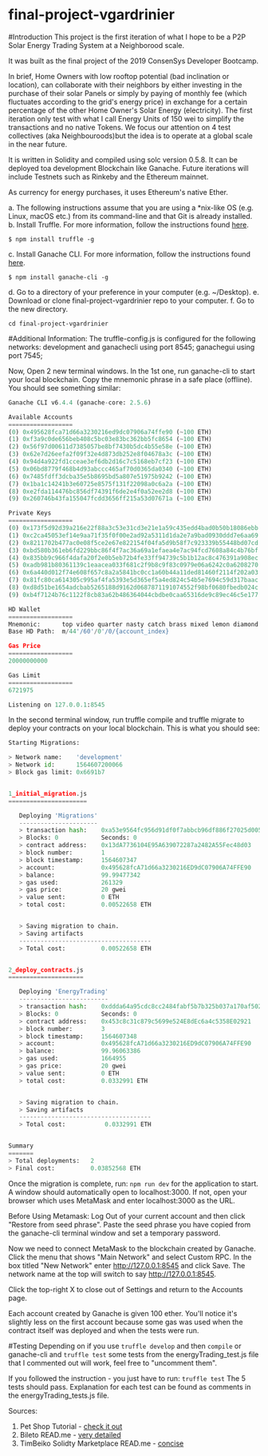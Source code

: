 # final-project-vgardrinier

#Introduction
This project is the first iteration of what I hope to be a P2P Solar Energy Trading System at a Neighborood scale.

It was built as the final project of the 2019 ConsenSys Developer Bootcamp.

 In brief, Home Owners with low rooftop potential (bad inclination or location), can collaborate with their neighbors by either investing in the purchase of their solar Panels or simply by paying of monthly fee (which fluctuates according to the grid's energy price) in exchange for a certain percentage of the other Home Owner's Solar Energy (electricity).
The first iteration only test with what I call Energy Units of 150 wei to simplify the transactions and no native Tokens.
We focus our attention on 4 test collectives (aka Neighbouroods)but the idea is to operate at a global scale in the near future.

It is written in Solidity and compiled using solc version 0.5.8.
It can be deployed toa development Blockchain like Ganache. Future iterations will include Testnets such as Rinkeby and the Ethereum mainnet. 

As currency for energy purchases, it uses Ethereum's native Ether.


a. The following instructions assume that you are using a *nix-like OS (e.g. Linux, macOS etc.) from its command-line and that Git is already installed.
b. Install Truffle.
For more information, follow the instructions found [here](https://truffleframework.com/docs/truffle/getting-started/installation).

`$ npm install truffle -g`

c. Install Ganache CLI.
For more information, follow the instructions found [here](https://truffleframework.com/docs/ganache/quickstart).

`$ npm install ganache-cli -g`

d. Go to a directory of your preference in your computer (e.g. ~/Desktop).
e. Download or clone final-project-vgardrinier repo to your computer.
f. Go to the new directory.

  `cd final-project-vgardrinier `
  
#Additional Information: 
The truffle-config.js is configured for the following networks:
development and ganachecli using port 8545;
ganachegui using port 7545;

Now, Open 2 new terminal windows.
In the 1st one, run ganache-cli to start your local blockchain. Copy the mnemonic phrase in a safe place (offline).
You should see something similar:

```python
Ganache CLI v6.4.4 (ganache-core: 2.5.6)

Available Accounts
==================
(0) 0x495628fca71d66a3230216ed9dc07906a74ffe90 (~100 ETH)
(1) 0xf3a9c0de656beb408c5bc03e83bc362bb5fc8654 (~100 ETH)
(2) 0x56f97d00611d7385057be8bf7430b5dc4b55e58e (~100 ETH)
(3) 0x62e7d26eefa2f09f32e4d873db252e8f04678a3c (~100 ETH)
(4) 0x94d4a922fd1cceae3ef6db2d16c7c5168eb7cf23 (~100 ETH)
(5) 0x06bd8779f468b4d93abccc465af70d0365da0340 (~100 ETH)
(6) 0x7485fdff3dcba35e5b8695bd5a807e51975b9242 (~100 ETH)
(7) 0x1ba1c14241b3e60725e8575f131f22098a0c6a2a (~100 ETH)
(8) 0xe2fda114476bc856df74391f6de2e4f0a52ee2d8 (~100 ETH)
(9) 0x260746b43fa155047fcdd3656ff215a53d07671a (~100 ETH)

Private Keys
==================
(0) 0x173f5d92d39a216e22f88a3c53e31cd3e21e1a59c435edd4bad0b50b18086ebb
(1) 0xc2ca45053ef14e9aa71f35f0f00e2ad92a5311d1da2e7a9bad0930ddd7e6aa69
(2) 0x8211702b477ac0e08f5ce2e67e822154f04fa5d9b58f7c923339b55448bd07cd
(3) 0xbd580b361eb6fd229bbc86f4f7ac36a69a1efaea4e7ac94fcd7608a84c4b76bf
(4) 0x835bb9c966f4dafa20f2e0b5eb72b4fe33ff94739c5b1b12ac8c476391a908ec
(5) 0xadb981b80361139c1eaacea033f681c2f9b8c9f83c0979e06a6242c0a6208270
(6) 0x6a440d012f74e608f657c8a2a5841bc0cc1a60b44a11ded81460f2114f202a03
(7) 0x81fc80ca614305c995af4fa5393e5d365ef5a4ed824c54b5e7694c59d317baac
(8) 0xd8d51be1654adcbab5265188d9162d0687871191074552f98bf0680fbedb024c
(9) 0xb4f7124b76c1122f8cb83a62b486364044cbdbe0caa65316de9c89ec46c5e177

HD Wallet
==================
Mnemonic:      top video quarter nasty catch brass mixed lemon diamond unusual finish toward
Base HD Path:  m/44'/60'/0'/0/{account_index}

Gas Price
==================
20000000000

Gas Limit
==================
6721975

Listening on 127.0.0.1:8545
```

In the second terminal window, run truffle compile and truffle migrate to deploy your contracts on your local blockchain.
This is what you should see:

```python
Starting Migrations:

> Network name:    'development'
> Network id:      1564607200066
> Block gas limit: 0x6691b7


1_initial_migration.js
======================

   Deploying 'Migrations'
   ----------------------
   > transaction hash:    0xa53e9564fc956d91df0f7abbcb96df886f27025d005d34a5b993212245e77837
   > Blocks: 0            Seconds: 0
   > contract address:    0x13dA7736104E95A639072287a2482A55Fec48d03
   > block number:        1
   > block timestamp:     1564607347
   > account:             0x495628fcA71d66a3230216ED9dC07906A74FFE90
   > balance:             99.99477342
   > gas used:            261329
   > gas price:           20 gwei
   > value sent:          0 ETH
   > total cost:          0.00522658 ETH


   > Saving migration to chain.
   > Saving artifacts
   -------------------------------------
   > Total cost:          0.00522658 ETH


2_deploy_contracts.js
=====================

   Deploying 'EnergyTrading'
   -------------------------
   > transaction hash:    0xddda64a95cdc8cc2484fabf5b7b325b037a170af502684a19026f89bb793f7d6
   > Blocks: 0            Seconds: 0
   > contract address:    0x453c8c31c879c5699e524E8dEc6a4c5358E02921
   > block number:        3
   > block timestamp:     1564607348
   > account:             0x495628fcA71d66a3230216ED9dC07906A74FFE90
   > balance:             99.96063386
   > gas used:            1664955
   > gas price:           20 gwei
   > value sent:          0 ETH
   > total cost:          0.0332991 ETH


   > Saving migration to chain.
   > Saving artifacts
   -------------------------------------
   > Total cost:           0.0332991 ETH


Summary
=======
> Total deployments:   2
> Final cost:          0.03852568 ETH
```

Once the migration is complete, run:
`npm run dev` for the application to start. 
A window should automatically open to localhost:3000. If not, open your browser which uses MetaMask and enter localhost:3000 as the URL.

Before Using Metamask:
Log Out of your current account and then click "Restore from seed phrase". Paste the seed phrase you have copied from the ganache-cli terminal window and set a temporary password. 

Now we need to connect MetaMask to the blockchain created by Ganache. Click the menu that shows "Main Network" and select Custom RPC.
In the box titled "New Network" enter http://127.0.0.1:8545 and click Save.
The network name at the top will switch to say http://127.0.0.1:8545.

Click the top-right X to close out of Settings and return to the Accounts page.

Each account created by Ganache is given 100 ether. You'll notice it's slightly less on the first account because some gas was used when the contract itself was deployed and when the tests were run.

#Testing
Depending on if you use `truffle develop` and then `compile` or ganache-cli and `truffle test` some tests from the energyTrading_test.js file that I commented out will work, feel free to "uncomment them". 

If you followed the instruction - you just have to run:
`truffle test`
The 5 tests should pass.
Explanation for each test can be found as comments in the energyTrading_tests.js file.


Sources:
1. Pet Shop Tutorial - [check it out](https://www.trufflesuite.com/tutorials/pet-shop)
2. Bileto READ.me - [very detailed](https://github.com/dev-bootcamp-2019/final-project-feamcor/blob/master/README.md)
3. TimBeiko Solidty Marketplace READ.me - [concise](https://github.com/timbeiko/solidity-marketplace/blob/master/README.md)
